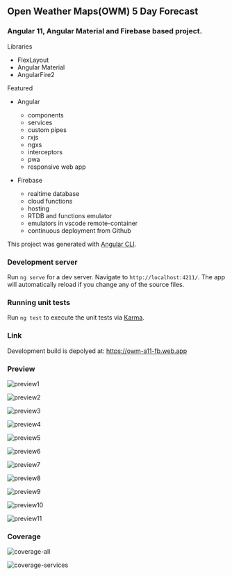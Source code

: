## Open Weather Maps(OWM) 5 Day Forecast

### Angular 11, Angular Material and Firebase based project.

Libraries

- FlexLayout
- Angular Material
- AngularFire2

Featured

- Angular

  - components
  - services
  - custom pipes
  - rxjs
  - ngxs
  - interceptors
  - pwa
  - responsive web app

- Firebase

  - realtime database
  - cloud functions
  - hosting
  - RTDB and functions emulator
  - emulators in vscode remote-container 
  - continuous deployment from Github

This project was generated with [Angular CLI](https://github.com/angular/angular-cli). 

### Development server

Run `ng serve` for a dev server. Navigate to `http://localhost:4211/`. The app will automatically reload if you change any of the source files.

### Running unit tests

Run `ng test` to execute the unit tests via [Karma](https://karma-runner.github.io).

### Link

Development build is depolyed at: https://owm-a11-fb.web.app

### Preview

![preview1](/misc/Screenshot_20201117_150111.png)

![preview2](/misc/Screenshot_20201117_150415.png)

![preview3](/misc/Screenshot_20201117_150453.png)

![preview4](/misc/Screenshot_20201117_150541.png)

![preview5](/misc/Screenshot_20201117_150612.png)

![preview6](/misc/Screenshot_20201117_150647.png)

![preview7](/misc/Screenshot_20201117_150726.png)

![preview8](/misc/Screenshot_20201117_151050.png)

![preview9](/misc/Screenshot_20201117_151134.png)

![preview10](/misc/Screenshot_20201117_151404.png)

![preview11](/misc/Screenshot_20201117_151523.png)

### Coverage

![coverage-all](/misc/owm-a7-fb-coverage-all.png)

![coverage-services](/misc/owm-a7-fb-coverage-services.png)
